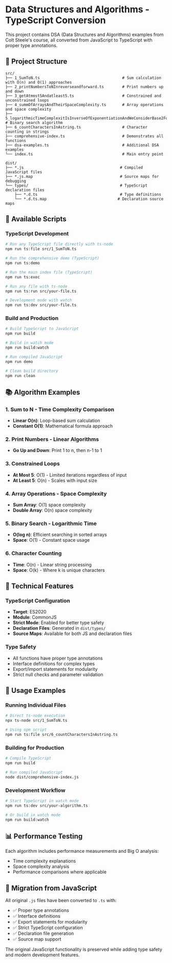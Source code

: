# Data Structures and Algorithms - TypeScript Conversion

This project contains DSA (Data Structures and Algorithms) examples from Colt Steele's course, all converted from JavaScript to TypeScript with proper type annotations.

## 📁 Project Structure

```
src/
├── 1_SumToN.ts                                    # Sum calculation with O(n) and O(1) approaches
├── 2_printNumbersToNInreverseandforward.ts        # Print numbers up and down
├── 3_getAtmost5Andatleast5.ts                     # Constrained and unconstrained loops
├── 4_summOfArraysAndTheirSpaceComplexity.ts       # Array operations and space complexity
├── 5_logarithmicTimeComplexitIsInverseOfExponentiationAndWeConsiderBase2ForGeneralTrend.ts # Binary search algorithm
├── 6_countCharactersInAstring.ts                  # Character counting in strings
├── comprehensive-index.ts                         # Demonstrates all functions
├── dsa-examples.ts                                # Additional DSA examples
└── index.ts                                       # Main entry point

dist/
├── *.js                                          # Compiled JavaScript files
├── *.js.map                                      # Source maps for debugging
└── types/                                        # TypeScript declaration files
    ├── *.d.ts                                    # Type definitions
    └── *.d.ts.map                               # Declaration source maps
```

## 🚀 Available Scripts

### TypeScript Development
```bash
# Run any TypeScript file directly with ts-node
npm run ts:file src/1_SumToN.ts

# Run the comprehensive demo (TypeScript)
npm run ts:demo

# Run the main index file (TypeScript)
npm run ts:exec

# Run any file with ts-node
npm run ts:run src/your-file.ts

# Development mode with watch
npm run ts:dev src/your-file.ts
```

### Build and Production
```bash
# Build TypeScript to JavaScript
npm run build

# Build in watch mode
npm run build:watch

# Run compiled JavaScript
npm run demo

# Clean build directory
npm run clean
```

## 📚 Algorithm Examples

### 1. Sum to N - Time Complexity Comparison
- **Linear O(n)**: Loop-based sum calculation
- **Constant O(1)**: Mathematical formula approach

### 2. Print Numbers - Linear Algorithms
- **Go Up and Down**: Print 1 to n, then n-1 to 1

### 3. Constrained Loops
- **At Most 5**: O(1) - Limited iterations regardless of input
- **At Least 5**: O(n) - Scales with input size

### 4. Array Operations - Space Complexity
- **Sum Array**: O(1) space complexity
- **Double Array**: O(n) space complexity

### 5. Binary Search - Logarithmic Time
- **O(log n)**: Efficient searching in sorted arrays
- **Space**: O(1) - Constant space usage

### 6. Character Counting
- **Time**: O(n) - Linear string processing
- **Space**: O(k) - Where k is unique characters

## 🔧 Technical Features

### TypeScript Configuration
- **Target**: ES2020
- **Module**: CommonJS
- **Strict Mode**: Enabled for better type safety
- **Declaration Files**: Generated in `dist/types/`
- **Source Maps**: Available for both JS and declaration files

### Type Safety
- All functions have proper type annotations
- Interface definitions for complex types
- Export/import statements for modularity
- Strict null checks and parameter validation

## 🎯 Usage Examples

### Running Individual Files
```bash
# Direct ts-node execution
npx ts-node src/1_SumToN.ts

# Using npm script
npm run ts:file src/6_countCharactersInAstring.ts
```

### Building for Production
```bash
# Compile TypeScript
npm run build

# Run compiled JavaScript
node dist/comprehensive-index.js
```

### Development Workflow
```bash
# Start TypeScript in watch mode
npm run ts:dev src/your-algorithm.ts

# Or build in watch mode
npm run build:watch
```

## 📊 Performance Testing

Each algorithm includes performance measurements and Big O analysis:
- Time complexity explanations
- Space complexity analysis
- Performance comparisons where applicable

## 🔄 Migration from JavaScript

All original `.js` files have been converted to `.ts` with:
- ✅ Proper type annotations
- ✅ Interface definitions
- ✅ Export statements for modularity
- ✅ Strict TypeScript configuration
- ✅ Declaration file generation
- ✅ Source map support

The original JavaScript functionality is preserved while adding type safety and modern development features.

